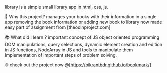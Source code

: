 library is a simple small library app in html, css, js.

👋 Why this project?
manages your books with their information in a single app
removing the book information or adding new book to library now made easy
part of assignment from [theodinproject.com]

📚 What did I learn ?
important concept of JS object oriented programming
DOM manipulations, query selections, dynamic element creation and edition in JS
functions, NodeArray in JS and tools to manipulate them
implementation of important steps of problem solving.

🌐 check out the project now @[https://bikrantbdr.github.io/bookmark/]
